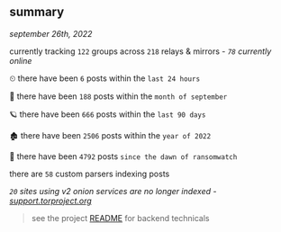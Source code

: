 
## summary
_september 26th, 2022_

currently tracking `122` groups across `218` relays & mirrors - _`78` currently online_

⏲ there have been `6` posts within the `last 24 hours`

🦈 there have been `188` posts within the `month of september`

🪐 there have been `666` posts within the `last 90 days`

🏚 there have been `2506` posts within the `year of 2022`

🦕 there have been `4792` posts `since the dawn of ransomwatch`

there are `58` custom parsers indexing posts

_`20` sites using v2 onion services are no longer indexed - [support.torproject.org](https://support.torproject.org/onionservices/v2-deprecation/)_

> see the project [README](https://github.com/joshhighet/ransomwatch#ransomwatch--) for backend technicals
